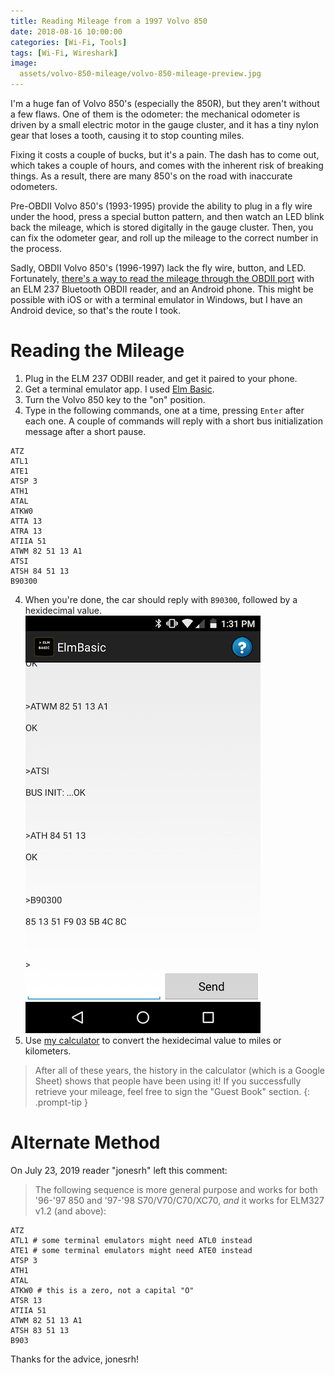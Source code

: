 ```yaml
---
title: Reading Mileage from a 1997 Volvo 850
date: 2018-08-16 10:00:00
categories: [Wi-Fi, Tools]
tags: [Wi-Fi, Wireshark]
image:
  assets/volvo-850-mileage/volvo-850-mileage-preview.jpg
---
```


I'm a huge fan of Volvo 850's (especially the 850R), but they aren't without a few flaws. One of them is the odometer: the mechanical odometer is driven by a small electric motor in the gauge cluster, and it has a tiny nylon gear that loses a tooth, causing it to stop counting miles.

Fixing it costs a couple of bucks, but it's a pain. The dash has to come out, which takes a couple of hours, and comes with the inherent risk of breaking things. As a result, there are many 850's on the road with inaccurate odometers.

Pre-OBDII Volvo 850's (1993-1995) provide the ability to plug in a fly wire under the hood, press a special button pattern, and then watch an LED blink back the mileage, which is stored digitally in the gauge cluster. Then, you can fix the odometer gear, and roll up the mileage to the correct number in the process.

Sadly, OBDII Volvo 850's (1996-1997) lack the fly wire, button, and LED. Fortunately, [there's a way to read the mileage through the OBDII port](http://jonesrh.info/volvo850/elm327_reads_volvo_850_mileage.html) with an ELM 237 Bluetooth OBDII reader, and an Android phone. This might be possible with iOS or with a terminal emulator in Windows, but I have an Android device, so that's the route I took.

# Reading the Mileage

1. Plug in the ELM 237 ODBII reader, and get it paired to your phone.
2. Get a terminal emulator app. I used [Elm Basic](https://play.google.com/store/apps/details?id=com.drively.elmterminal).
2. Turn the Volvo 850 key to the "on" position.
3. Type in the following commands, one at a time, pressing `Enter` after each one. A couple of commands will reply with a short bus initialization message after a short pause.
```
ATZ
ATL1
ATE1
ATSP 3
ATH1
ATAL
ATKW0
ATTA 13
ATRA 13
ATIIA 51
ATWM 82 51 13 A1
ATSI
ATSH 84 51 13
B90300
```
4. When you're done, the car should reply with `B90300`, followed by a hexidecimal value.
![](assets/volvo-850-mileage/volvo-850-output.png)
5. Use [my calculator](https://docs.google.com/spreadsheets/d/1DvlAkPIAIJQpVLLwoA7Juo6sBYhdpeV95bKz1DFA-qc/edit?usp=sharing) to convert the hexidecimal value to miles or kilometers.

> After all of these years, the history in the calculator (which is a Google Sheet) shows that people have been using it! If you successfully retrieve your mileage, feel free to sign the "Guest Book" section.
{: .prompt-tip }

# Alternate Method

On July 23, 2019 reader "jonesrh" left this comment:

> The following sequence is more general purpose and works for both '96-'97 850 and '97-'98 S70/V70/C70/XC70, *and* it works for ELM327 v1.2 (and above):

```
ATZ
ATL1 # some terminal emulators might need ATL0 instead
ATE1 # some terminal emulators might need ATE0 instead
ATSP 3
ATH1
ATAL
ATKW0 # this is a zero, not a capital "O"
ATSR 13
ATIIA 51
ATWM 82 51 13 A1
ATSH 83 51 13
B903
```

Thanks for the advice, jonesrh!
